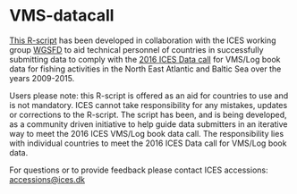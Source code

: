 # VMS-datacall

[This R-script](https://github.com/ICES-dk/VMS-datacall/blob/master/VMSdatacall_2016_proposedWorkflow.r "Data Workflow") has been developed in collaboration with the ICES working group [WGSFD](http://www.ices.dk/community/groups/Pages/WGSFD.aspx "Working Group on Spatial Fisheries Data") to aid technical personnel of countries in successfully submitting data to comply with the   [2016 ICES Data call](http://www.ices.dk/marine-data/Documents/Data_calls/20160115_VMS_data_call_2016.pdf) for VMS/Log book data for fishing activities in the North East Atlantic and Baltic Sea over the years 2009-2015. 

Users please note: this R-script is offered as an aid for countries to use and is not mandatory. ICES cannot take responsibility for any mistakes, updates or corrections to the R-script. The script has been, and is being developed, as a community driven initiative to help guide data submitters in an iterative way to meet the 2016 ICES VMS/Log book data call. The responsibility lies with individual countries to meet the 2016 ICES Data call for VMS/Log book data.

For questions or to provide feedback please contact ICES accessions: <accessions@ices.dk>
